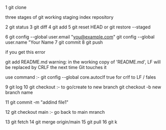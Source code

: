 1 git clone  

three stages of git 
working
staging index
repository 

2 git status 
3 git diff 
4 git add 
5 git reset HEAD or git restore --staged 

6 git config --global user.email "you@example.com"
  git config --global user.name "Your Name
7 git commit 
8 git push 

if you get this error 

 git add README.md
warning: in the working copy of 'README.md', LF will be replaced by CRLF the next time Git touches it

use command :-  git config --global core.autoclf true for crlf to LF / fales 

9 git log 
10 git checkout    :- to go/create to new branch     git checkout -b new branch name 

11 git commit -m "addind file1"

12 git checkout main    :- go  back to main mranch 


13 git fetch 
14 git merge  origin/main
15 git pull
16 git k 

